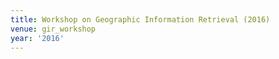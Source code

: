 ```yaml
---
title: Workshop on Geographic Information Retrieval (2016)
venue: gir_workshop
year: '2016'
---
```

